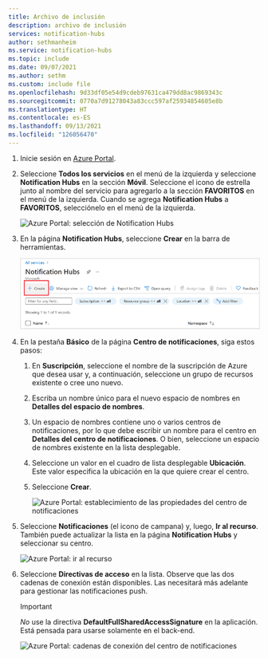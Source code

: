 ```yaml
---
title: Archivo de inclusión
description: archivo de inclusión
services: notification-hubs
author: sethmanheim
ms.service: notification-hubs
ms.topic: include
ms.date: 09/07/2021
ms.author: sethm
ms.custom: include file
ms.openlocfilehash: 9d33df05e54d9cdeb97631ca479dd8ac9869343c
ms.sourcegitcommit: 0770a7d91278043a83ccc597af25934854605e8b
ms.translationtype: HT
ms.contentlocale: es-ES
ms.lasthandoff: 09/13/2021
ms.locfileid: "126056470"
---
```

1. Inicie sesión en [Azure Portal](https://portal.azure.com).

1. Seleccione **Todos los servicios** en el menú de la izquierda y seleccione **Notification Hubs** en la sección **Móvil**. Seleccione el icono de estrella junto al nombre del servicio para agregarlo a la sección **FAVORITOS** en el menú de la izquierda. Cuando se agrega **Notification Hubs** a **FAVORITOS**, selecciónelo en el menú de la izquierda.

      ![Azure Portal: selección de Notification Hubs](./media/notification-hubs-portal-create-new-hub/all-services-select-notification-hubs.png)

1. En la página **Notification Hubs**, seleccione **Crear** en la barra de herramientas.

      ![Notification Hubs: botón Agregar de la barra de herramientas](./media/notification-hubs-portal-create-new-hub/create-toolbar-button.png)

1. En la pestaña **Básico** de la página **Centro de notificaciones**, siga estos pasos:

    1. En **Suscripción**, seleccione el nombre de la suscripción de Azure que desea usar y, a continuación, seleccione un grupo de recursos existente o cree uno nuevo.  

    1. Escriba un nombre único para el nuevo espacio de nombres en **Detalles del espacio de nombres**. 
    
    1. Un espacio de nombres contiene uno o varios centros de notificaciones, por lo que debe escribir un nombre para el centro en **Detalles del centro de notificaciones**. O bien, seleccione un espacio de nombres existente en la lista desplegable.

    1. Seleccione un valor en el cuadro de lista desplegable **Ubicación**. Este valor especifica la ubicación en la que quiere crear el centro.

    1. Seleccione **Crear**.

        ![Azure Portal: establecimiento de las propiedades del centro de notificaciones](./media/notification-hubs-portal-create-new-hub/notification-hubs-azure-portal-settings.png)

1. Seleccione **Notificaciones** (el icono de campana) y, luego, **Ir al recurso**. También puede actualizar la lista en la página **Notification Hubs** y seleccionar su centro.

      ![Azure Portal: ir al recurso](./media/notification-hubs-portal-create-new-hub/go-to-notification-hub.png)

1. Seleccione **Directivas de acceso** en la lista. Observe que las dos cadenas de conexión están disponibles. Las necesitará más adelante para gestionar las notificaciones push.

      >[!IMPORTANT]
      >*No* use la directiva **DefaultFullSharedAccessSignature** en la aplicación. Está pensada para usarse solamente en el back-end.
      >

      ![Azure Portal: cadenas de conexión del centro de notificaciones](./media/notification-hubs-portal-create-new-hub/notification-hubs-connection-strings-portal.png)
